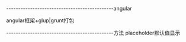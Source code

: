 ---------------------------------------------angular

angular框架+glup|grunt打包

---------------------------------------------方法
placeholder默认值显示